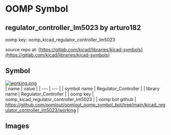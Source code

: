 # OOMP Symbol  
## regulator_controller_lm5023  by arturo182  
  
oomp key: oomp_kicad_regulator_controller_lm5023  
  
source repo at: [https://gitlab.com/kicad/libraries/kicad-symbols](https://gitlab.com/kicad/libraries/kicad-symbols)  
## Symbol  
  
[![working.png](working_600.png)](working.png)  
| name | value | 
| --- | --- | 
| symbol name | Regulator_Controller | 
| library name | Regulator_Controller | 
| oomp key | oomp_kicad_regulator_controller_lm5023 | 
| oomp bot github | https://github.com/oomlout/oomlout_oomp_symbol_bot/tree/main/kicad_regulator_controller_lm5023/working | 
## Images  
